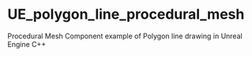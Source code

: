 # UE_polygon_line_procedural_mesh
Procedural Mesh Component example of Polygon line drawing in Unreal Engine C++
